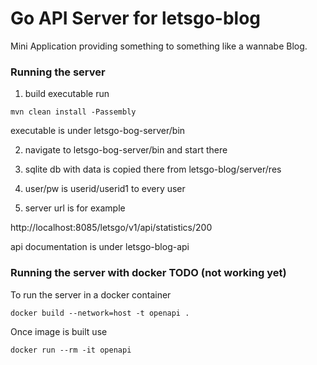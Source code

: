 # Go API Server for letsgo-blog

Mini Application providing something to something like a wannabe Blog.

### Running the server

1) build executable run
```
mvn clean install -Passembly
```

executable is under letsgo-bog-server/bin

2) navigate to letsgo-bog-server/bin and start there

3) sqlite db with data is copied there from letsgo-blog/server/res

4) user/pw is userid/userid1 to every user

5) server url is for example

http://localhost:8085/letsgo/v1/api/statistics/200

api documentation is under letsgo-blog-api


### Running the server with docker TODO (not working yet) 


To run the server in a docker container
```
docker build --network=host -t openapi .
```

Once image is built use
```
docker run --rm -it openapi
```

